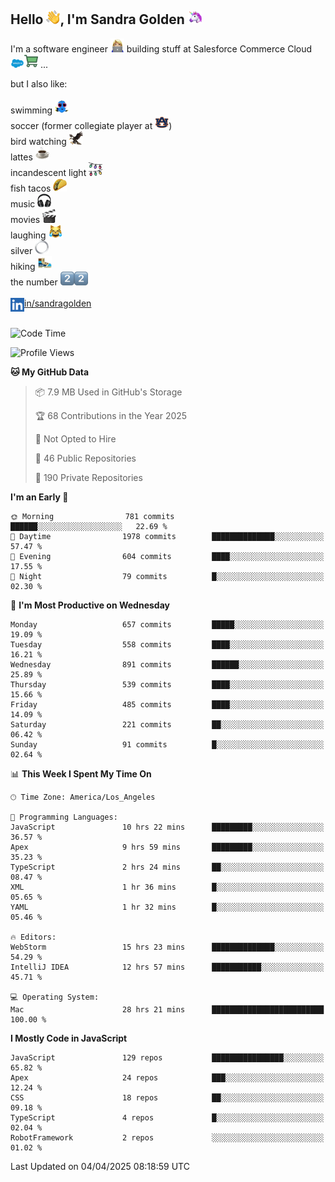 ## Hello <img src="./static/emoji/wave.png" width="22" />, I'm Sandra Golden <img src="./static/emoji/unicorn-face.png" width="22" />

I'm a software engineer <img src="./static/emoji/female-technologist.png" width="22" /> building stuff at Salesforce Commerce Cloud <img src="./static/emoji/salesforce.png" width="22" /><img src="./static/emoji/commerce-cloud.png" width="22" />&nbsp;...

but I also like:<br/><br/>
swimming <img alt="swimming" src="./static/emoji/keep-swimming.png" width="22" /><br/>
soccer  (former collegiate player at <img src="./static/emoji/auburn.png" width="22" />)<br/>
bird watching <img src="./static/emoji/eagle.png" width="22" /><br/>
lattes <img src="./static/emoji/coffee.png" width="22" /><br/>
incandescent light <img src="./static/emoji/lights.png" width="22" /><br/>
fish tacos <img src="./static/emoji/taco.png" width="22" /><br/>
music <img src="./static/emoji/headphones.png" width="22" /><br/>
movies <img src="./static/emoji/movie-clapper.png" width="22" /><br/>
laughing <img src="./static/emoji/joy-cat.png" width="22" /><br/>
silver <img src="./static/emoji/silver-hoop.png" width="22" /><br/>
hiking <img src="./static/emoji/hiker.png" width="22" /><br/>
the number <img src="./static/emoji/two.png" width="22" /><img src="./static/emoji/two.png" width="22" />
<br/><br/>
<img align="left" alt="Sandra Golden | LinkedIn" width="22px" src="./static/emoji/linkedin.png" /> <a href="https://www.linkedin.com/in/sandragolden/">in/sandragolden</a>
<br/><br/>
<!--START_SECTION:waka-->
![Code Time](http://img.shields.io/badge/Code%20Time-983%20hrs%2034%20mins-blue)

![Profile Views](http://img.shields.io/badge/Profile%20Views-0-blue)

**🐱 My GitHub Data** 

> 📦 7.9 MB Used in GitHub's Storage 
 > 
> 🏆 68 Contributions in the Year 2025
 > 
> 🚫 Not Opted to Hire
 > 
> 📜 46 Public Repositories 
 > 
> 🔑 190 Private Repositories 
 > 
**I'm an Early 🐤** 

```text
🌞 Morning                781 commits         ██████░░░░░░░░░░░░░░░░░░░   22.69 % 
🌆 Daytime                1978 commits        ██████████████░░░░░░░░░░░   57.47 % 
🌃 Evening                604 commits         ████░░░░░░░░░░░░░░░░░░░░░   17.55 % 
🌙 Night                  79 commits          █░░░░░░░░░░░░░░░░░░░░░░░░   02.30 % 
```
📅 **I'm Most Productive on Wednesday** 

```text
Monday                   657 commits         █████░░░░░░░░░░░░░░░░░░░░   19.09 % 
Tuesday                  558 commits         ████░░░░░░░░░░░░░░░░░░░░░   16.21 % 
Wednesday                891 commits         ██████░░░░░░░░░░░░░░░░░░░   25.89 % 
Thursday                 539 commits         ████░░░░░░░░░░░░░░░░░░░░░   15.66 % 
Friday                   485 commits         ████░░░░░░░░░░░░░░░░░░░░░   14.09 % 
Saturday                 221 commits         ██░░░░░░░░░░░░░░░░░░░░░░░   06.42 % 
Sunday                   91 commits          █░░░░░░░░░░░░░░░░░░░░░░░░   02.64 % 
```


📊 **This Week I Spent My Time On** 

```text
🕑︎ Time Zone: America/Los_Angeles

💬 Programming Languages: 
JavaScript               10 hrs 22 mins      █████████░░░░░░░░░░░░░░░░   36.57 % 
Apex                     9 hrs 59 mins       █████████░░░░░░░░░░░░░░░░   35.23 % 
TypeScript               2 hrs 24 mins       ██░░░░░░░░░░░░░░░░░░░░░░░   08.47 % 
XML                      1 hr 36 mins        █░░░░░░░░░░░░░░░░░░░░░░░░   05.65 % 
YAML                     1 hr 32 mins        █░░░░░░░░░░░░░░░░░░░░░░░░   05.46 % 

🔥 Editors: 
WebStorm                 15 hrs 23 mins      ██████████████░░░░░░░░░░░   54.29 % 
IntelliJ IDEA            12 hrs 57 mins      ███████████░░░░░░░░░░░░░░   45.71 % 

💻 Operating System: 
Mac                      28 hrs 21 mins      █████████████████████████   100.00 % 
```

**I Mostly Code in JavaScript** 

```text
JavaScript               129 repos           ████████████████░░░░░░░░░   65.82 % 
Apex                     24 repos            ███░░░░░░░░░░░░░░░░░░░░░░   12.24 % 
CSS                      18 repos            ██░░░░░░░░░░░░░░░░░░░░░░░   09.18 % 
TypeScript               4 repos             █░░░░░░░░░░░░░░░░░░░░░░░░   02.04 % 
RobotFramework           2 repos             ░░░░░░░░░░░░░░░░░░░░░░░░░   01.02 % 
```




 Last Updated on 04/04/2025 08:18:59 UTC
<!--END_SECTION:waka-->
